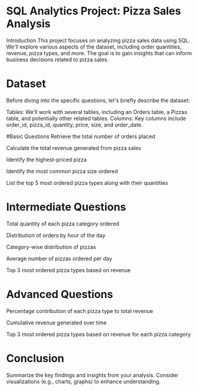 # SQL Analytics Project: Pizza Sales Analysis
Introduction
This project focuses on analyzing pizza sales data using SQL. We'll explore various aspects of the dataset, including order quantities, revenue, pizza types, and more. The goal is to gain insights that can inform business decisions related to pizza sales.

# Dataset
Before diving into the specific questions, let's briefly describe the dataset:

Tables: We'll work with several tables, including an Orders table, a Pizzas table, and potentially other related tables.
Columns: Key columns include order_id, pizza_id, quantity, price, size, and order_date.

#Basic Questions
Retrieve the total number of orders placed

Calculate the total revenue generated from pizza sales

Identify the highest-priced pizza

Identify the most common pizza size ordered

List the top 5 most ordered pizza types along with their quantities

# Intermediate Questions
Total quantity of each pizza category ordered

Distribution of orders by hour of the day

Category-wise distribution of pizzas

Average number of pizzas ordered per day

Top 3 most ordered pizza types based on revenue

# Advanced Questions
Percentage contribution of each pizza type to total revenue

Cumulative revenue generated over time

Top 3 most ordered pizza types based on revenue for each pizza category

# Conclusion
Summarize the key findings and insights from your analysis. Consider visualizations (e.g., charts, graphs) to enhance understanding.


